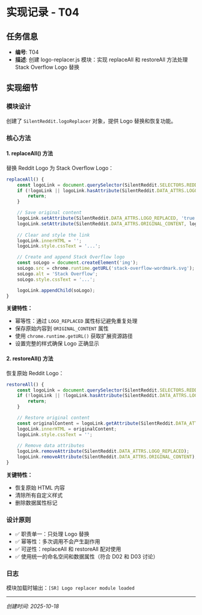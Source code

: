 # 实现记录 - T04

## 任务信息
- **编号**: T04
- **描述**: 创建 logo-replacer.js 模块：实现 replaceAll 和 restoreAll 方法处理 Stack Overflow Logo 替换

## 实现细节

### 模块设计
创建了 `SilentReddit.logoReplacer` 对象，提供 Logo 替换和恢复功能。

### 核心方法

#### 1. replaceAll() 方法
替换 Reddit Logo 为 Stack Overflow Logo：
```javascript
replaceAll() {
    const logoLink = document.querySelector(SilentReddit.SELECTORS.REDDIT_LOGO);
    if (!logoLink || logoLink.hasAttribute(SilentReddit.DATA_ATTRS.LOGO_REPLACED)) {
        return;
    }

    // Save original content
    logoLink.setAttribute(SilentReddit.DATA_ATTRS.LOGO_REPLACED, 'true');
    logoLink.setAttribute(SilentReddit.DATA_ATTRS.ORIGINAL_CONTENT, logoLink.innerHTML);
    
    // Clear and style the link
    logoLink.innerHTML = '';
    logoLink.style.cssText = '...';

    // Create and append Stack Overflow logo
    const soLogo = document.createElement('img');
    soLogo.src = chrome.runtime.getURL('stack-overflow-wordmark.svg');
    soLogo.alt = 'Stack Overflow';
    soLogo.style.cssText = '...';

    logoLink.appendChild(soLogo);
}
```

**关键特性：**
- 幂等性：通过 `LOGO_REPLACED` 属性标记避免重复处理
- 保存原始内容到 `ORIGINAL_CONTENT` 属性
- 使用 `chrome.runtime.getURL()` 获取扩展资源路径
- 设置完整的样式确保 Logo 正确显示

#### 2. restoreAll() 方法
恢复原始 Reddit Logo：
```javascript
restoreAll() {
    const logoLink = document.querySelector(SilentReddit.SELECTORS.REDDIT_LOGO);
    if (!logoLink || !logoLink.hasAttribute(SilentReddit.DATA_ATTRS.LOGO_REPLACED)) {
        return;
    }

    // Restore original content
    const originalContent = logoLink.getAttribute(SilentReddit.DATA_ATTRS.ORIGINAL_CONTENT) || '';
    logoLink.innerHTML = originalContent;
    logoLink.style.cssText = '';
    
    // Remove data attributes
    logoLink.removeAttribute(SilentReddit.DATA_ATTRS.LOGO_REPLACED);
    logoLink.removeAttribute(SilentReddit.DATA_ATTRS.ORIGINAL_CONTENT);
}
```

**关键特性：**
- 恢复原始 HTML 内容
- 清除所有自定义样式
- 删除数据属性标记

### 设计原则
- ✅ 职责单一：只处理 Logo 替换
- ✅ 幂等性：多次调用不会产生副作用
- ✅ 可逆性：replaceAll 和 restoreAll 配对使用
- ✅ 使用统一的命名空间和数据属性（符合 D02 和 D03 讨论）

### 日志
模块加载时输出：`[SR] Logo replacer module loaded`

---
*创建时间: 2025-10-18*

